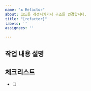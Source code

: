 ```yaml
---
name: "♻️ Refactor"
about: 코드를 개선시키거나 구조를 변경합니다.
title: "[refactor]"
labels: ''
assignees: ''

---
```


## 작업 내용 설명

<!-- 해당 브랜치에서 작업할 내용을 간단하게 작성해주세요 -->

## 체크리스트

<!-- "중요한 순서" 대로 작업 리스트를 작성해주세요 -->

- [ ]
